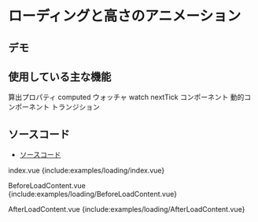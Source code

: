 # ローディングと高さのアニメーション

## デモ

<demo-block>
  <examples-loading-index/>
</demo-block>

## 使用している主な機能

<page-info page="120">算出プロパティ computed</page-info>
<page-info page="128">ウォッチャ watch</page-info>
<page-info page="143">nextTick</page-info>
<page-info page="146">コンポーネント</page-info>
<page-info page="185">動的コンポーネント</page-info>
<page-info page="194">トランジション</page-info>

## ソースコード

- [ソースコード](https://github.com/mio3io/cr-vue/tree/master/docs/.vuepress/components/examples/loading)

<code-caption>index.vue</code-caption>
{include:examples/loading/index.vue}

<code-caption>BeforeLoadContent.vue</code-caption>
{include:examples/loading/BeforeLoadContent.vue}

<code-caption>AfterLoadContent.vue</code-caption>
{include:examples/loading/AfterLoadContent.vue}
